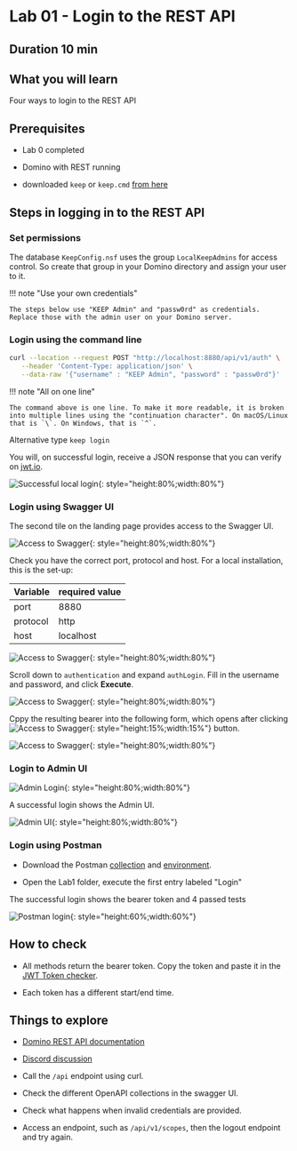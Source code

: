 # Lab 01 - Login to the REST API

## Duration 10 min

## What you will learn

Four ways to login to the REST API

## Prerequisites

- Lab 0 completed
- Domino with REST running

- downloaded `keep` or `keep.cmd` [from here](downloadindex.md)

## Steps in logging in to the REST API

### Set permissions

The database `KeepConfig.nsf` uses the group `LocalKeepAdmins` for access control. So create that group in your Domino directory and assign your user to it.

!!! note "Use your own credentials"

    The steps below use "KEEP Admin" and "passw0rd" as credentials.
    Replace those with the admin user on your Domino server.

### Login using the command line

```bash
curl --location --request POST "http://localhost:8880/api/v1/auth" \
   --header 'Content-Type: application/json' \
   --data-raw '{"username" : "KEEP Admin", "password" : "passw0rd"}'
```

!!! note "All on one line"

    The command above is one line. To make it more readable, it is broken
    into multiple lines using the "continuation character". On macOS/Linux
    that is `\`. On Windows, that is `^`.

Alternative type `keep login`

You will, on successful login, receive a JSON response that you can verify on [jwt.io](https://jwt.io/).

![Successful local login](img/localLogin.png){: style="height:80%;width:80%"}

### Login using Swagger UI

The second tile on the landing page provides access to the Swagger UI.

![Access to Swagger](img/swagger1.png){: style="height:80%;width:80%"}

Check you have the correct port, protocol and host. For a local installation, this is the set-up:

| Variable | required value |
| -------- | -------------- |
| port     | 8880           |
| protocol | http           |
| host     | localhost      |

![Access to Swagger](img/swagger2.png){: style="height:80%;width:80%"}

Scroll down to `authentication` and expand `authLogin`. Fill in the username and password, and click **Execute**.

![Access to Swagger](img/swagger3.png){: style="height:80%;width:80%"}

Cppy the resulting bearer into the following form, which opens after clicking ![Access to Swagger](img/swagger4.png){: style="height:15%;width:15%"} button.

![Access to Swagger](img/swagger5.png){: style="height:80%;width:80%"}

### Login to Admin UI

![Admin Login](img/AdminLogin.png){: style="height:80%;width:80%"}

A successful login shows the Admin UI.

![Admin UI](img/AdminUI.png){: style="height:80%;width:80%"}

### Login using Postman

- Download the Postman [collection](../downloads/dachnug2023.postman_collection.json) and [environment](../downloads/dachnug2023.postman_environment.json).

- Open the Lab1 folder, execute the first entry labeled "Login"

The successful login shows the bearer token and 4 passed tests

![Postman login](img/PostmanLogin.png){: style="height:60%;width:60%"}

## How to check

- All methods return the bearer token. Copy the token and paste it in the [JWT Token checker](https://jwt.io/).

- Each token has a different start/end time.

## Things to explore

- [Domino REST API documentation](https://opensource.hcltechsw.com/Domino-rest-api/index.html)

- [Discord discussion](https://discord.com/invite/jmRHpDRnH4)

- Call the `/api` endpoint using curl.
- Check the different OpenAPI collections in the swagger UI.
- Check what happens when invalid credentials are provided.
- Access an endpoint, such as `/api/v1/scopes`, then the logout endpoint and try again.
